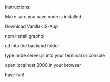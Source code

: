 Instructions:


Make sure you have node js installed  

Download Vanilla-JS-App

npm install graphql

cd into the backend folder  

type node server.js into your terminal or console  

open localhost:3000 in your browser  

have fun!